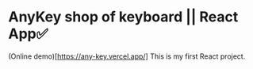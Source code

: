 # AnyKey shop of keyboard || React App✅

(Online demo)[https://any-key.vercel.app/]
This is my first React project.
